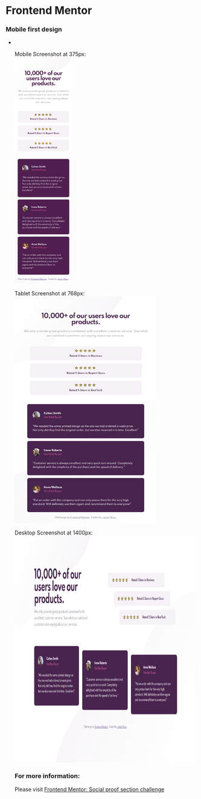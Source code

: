 <h1>Frontend Mentor</h1>

<h3>Mobile first design</h3>
<ul>
 <li></li>

<p>Mobile Screenshot at 375px:
  <br><img src="design/sps375px.png" height="600px" title="375px" alt="Social Proof Section solution screenshot at 375px">
 
<p>Tablet Screenshot at 768px:
  <br><img src="design/sps768px.png" height="600px" title="768px" alt="Social Proof Section solution screenshot at 768px">
 
<p>Desktop Screenshot at 1400px:
  <br><img src="design/sps1400px.png" height="600px" title="1400px" alt="Social Proof Section solution screenshot at 1400px">
 
<h3>For more information:</h3>
  <p>Please visit <a href="https://www.frontendmentor.io/challenges/social-proof-section-6e0qTv_bA" target="blank">Frontend Mentor: Social proof section challenge</a>
